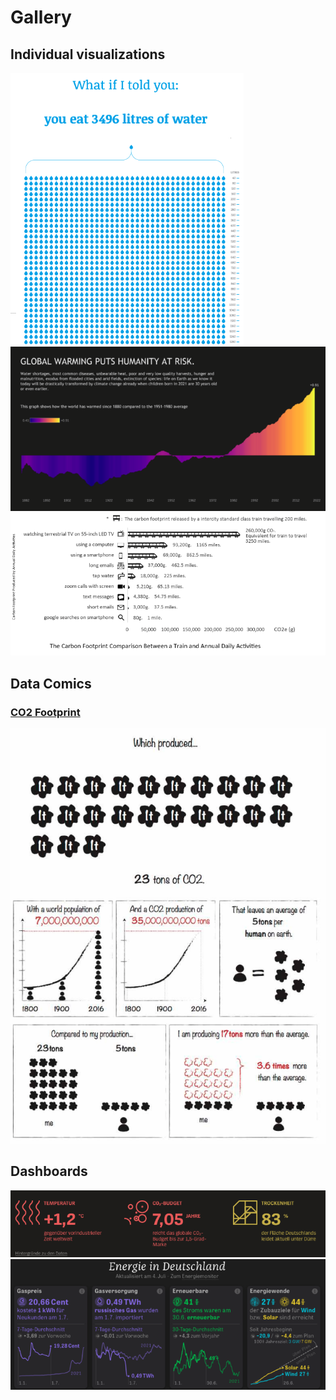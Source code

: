 # Gallery



## Individual visualizations
![](figures/water.png)
![](figures/risk.png)
![](figures/transport.png)

## Data Comics


### [CO2 Footprint](https://raw.githubusercontent.com/datacomics/datacomics.github.io/master/comicfiles/co2footprint.jpg)
![](figures/comic.png)

## Dashboards
![](figures/dashboard-1.png)
![](figures/dashboard-2.png)



